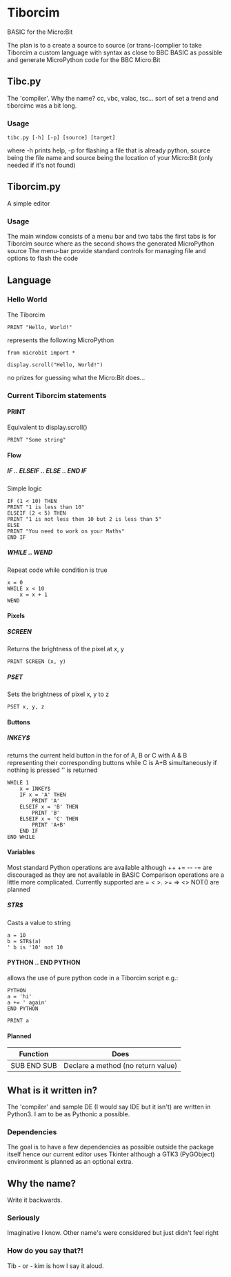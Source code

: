# Tiborcim
BASIC for the Micro:Bit

The plan is to a create a source to source (or trans-)complier to take Tiborcim a custom language with syntax as close to BBC BASIC as possible and generate MicroPython code for the BBC Micro:Bit

## Tibc.py
The 'compiler'. Why the name? cc, vbc, valac, tsc... sort of set a trend and tiborcimc was a bit long.

### Usage
`tibc.py [-h] [-p] [source] [target]`

where -h prints help, -p for flashing a file that is already python, source being the file name and source being the location of your Micro:Bit (only needed if it's not found)

## Tiborcim.py
A simple editor

### Usage
The main window consists of a menu bar and two tabs
the first tabs is for Tiborcim source where as the second shows the generated MicroPython source
The menu-bar provide standard controls for managing file and options to flash the code

## Language
### Hello World
The Tiborcim
```
PRINT "Hello, World!"
```
represents the following MicroPython
```
from microbit import *

display.scroll("Hello, World!")
```
no prizes for guessing what the Micro:Bit does...

### Current Tiborcim statements
#### PRINT
Equivalent to display.scroll()
```
PRINT "Some string"
```

#### Flow
##### IF .. ELSEIF .. ELSE .. END IF
Simple logic
```
IF (1 < 10) THEN
PRINT "1 is less than 10"
ELSEIF (2 < 5) THEN
PRINT "1 is not less then 10 but 2 is less than 5"
ELSE
PRINT "You need to work on your Maths"
END IF
```
##### WHILE .. WEND
Repeat code while condition is true
```
x = 0
WHILE x < 10
	x = x + 1
WEND
```
#### Pixels
##### SCREEN
Returns the brightness of the pixel at x, y
```
PRINT SCREEN (x, y)
```
##### PSET
Sets the brightness of pixel x, y to z
```
PSET x, y, z
```
#### Buttons
##### INKEY$
returns the current held button in the for of A, B or C with A & B representing their corresponding buttons while C is A+B simultaneously
if nothing is pressed '' is returned
```
WHILE 1
	x = INKEY$
	IF x = 'A' THEN
		PRINT 'A'
	ELSEIF x = 'B' THEN
		PRINT 'B'
	ELSEIF x = 'C' THEN
		PRINT 'A+B'
	END IF
END WHILE
```
#### Variables
Most standard Python operations are available although ++ += -- -= are discouraged as they are not available in BASIC
Comparison operations are a little more complicated. Currently supported are = < >. >= => <> NOT() are planned
##### STR$
Casts a value to string
```
a = 10
b = STR$(a)
' b is '10' not 10
```
#### PYTHON .. END PYTHON
allows the use of pure python code in a Tiborcim script
e.g.:
```
PYTHON
a = 'hi'
a += ' again'
END PYTHON

PRINT a
```


#### Planned
| Function        | Does                                                                                            |
| --------------- | ------------------------------                                                                  |
| SUB END SUB     | Declare a method (no return value)                                                             |

## What is it written in?
The 'compiler' and sample DE (I would say IDE but it isn't) are written in Python3. I am to be as Pythonic a possible.

### Dependencies
The goal is to have a few dependencies as possible outside the package itself hence our current editor uses Tkinter although a GTK3 (PyGObject) environment is planned as an optional extra.

## Why the name?
Write it backwards.

### Seriously
Imaginative I know. Other name's were considered but just didn't feel right

### How do you say that?!
Tib - or - kim is how I say it aloud.

